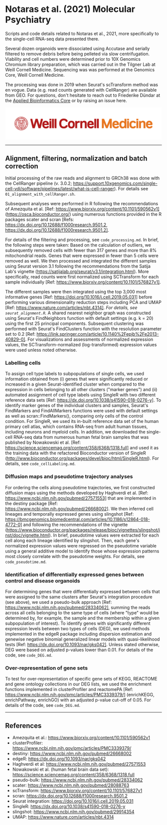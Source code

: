 # Notaras et al. (2021) Molecular Psychiatry

Scripts and code details related to Notaras et al., 2021, more specifically to the single-cell RNA-seq data presented there.

Several dozen organoids were dissociated using Accutase and serially filtered to remove debris before being pelleted via slow centrifugation.
Viability and cell numbers were determined prior to 10X Genomics Chromium library preparation, which was carried out in the Tilgner Lab at Weill Cornell Medicine.
Sequencing was was performed at the Genomics Core, Weill Cornell Medicine.

The processing was done in 2019 when Seurat's scTransform method was en vogue.
Data (e.g. read counts generated with CellRanger) are available from GEO.
For questions, don't hesitate to reach out to Friederike Dündar at the [Applied Bioinformatics Core](https://abc.med.cornell.edu/) or by raising an issue here.


![](WCM_MB_LOGO_HZSS1L_CLR_RGB.png)

----------------------------------------------------------

## Alignment, filtering, normalization and batch correction

Initial processing of the raw reads and alignment to GRCh38 was done with the CellRanger pipeline (v. 3.0.2; https://support.10xgenomics.com/single-cell-vdj/software/pipelines/latest/what-is-cell-ranger).
For details see `01_alignment_with_cellRanger.sh`.

Subsequent analyses were performed in R following the recommendations of Amezquita et al. [Ref: https://www.biorxiv.org/content/10.1101/590562v1] (https://osca.bioconductor.org/) using numerous functions provided in the R packages scater and scran [Refs: https://dx.doi.org/10.12688/f1000research.9501.2, https://dx.doi.org/10.12688/f1000research.9501.2].

For details of the filtering and processing, see `code_processing.md`. 
In brief, the following steps were taken:
Based on the calculation of outliers, we subsequently removed cells with fewer than 317 genes and more than 8% mitochondrial reads.
Genes that were expressed in fewer than 5 cells were removed as well.
We then processed and integrated the different samples using Seurat version 3.1 following the recommendations from the Satija Lab's vignette (https://satijalab.org/seurat/v3.1/integration.html).
More specifically, read counts were first normalized using SCTransform for each sample individually [Ref: https://www.biorxiv.org/content/10.1101/576827v1].

The different samples were then integrated using the top 3,000 most informative genes [Ref: https://doi.org/10.1016/j.cell.2019.05.031] before performing various dimensionality reduction steps including PCA and UMAP [Ref: https://www.nature.com/articles/nbt.4314]. *For details, see `seurat_alignment.R`.*
A shared nearest neighbor graph was constructed using Seurat's FindNeighbors function with default settings (e.g. k = 20) using the first 25 principal components.
Subsequent clustering was performed with Seurat's FindClusters function with the resolution parameter set to 0.2 [Ref: https://link.springer.com/article/10.1140%2Fepjb%2Fe2013-40829-0].
For visualizations and assessments of normalized expression values, the SCTransform-normalized (log-transformed) expression values were used unless noted otherwise.

### Labelling cells

To assign cell type labels to subpopulations of single cells, we used information obtained from (i) genes that were significantly reduced or increased in a given Seurat-identified cluster when compared to the expression in cells belonging to all other clusters ("marker genes") and (ii) automated assignment of cell type labels using SingleR with two different reference data sets [Ref: https://dx.doi.org/10.1038/s41590-018-0276-y].
To identify marker genes of the individual clusters and samples, Seurat's FindMarkers and FindAllMarkers functions were used with default settings as well as scran::FindMarkers(), comparing only cells of the control condition.
For SingleR, we used its in-built reference data set of the human primary cell atlas, which contains RNA-seq from adult human tissues, including neurons and myeloid cells.
In addition, we downloaded the single-cell RNA-seq data from numerous human fetal brain samples that was published by Nowakowski et al. [Ref: https://science.sciencemag.org/content/358/6368/1318.full] and used it as the training data with the refactored Bioconductor version of SingleR (http://www.bioconductor.org/packages/devel/bioc/html/SingleR.html).
For details, see `code_cellLabeling.md`.

### Diffusion maps and pseudotime trajectory analyses

For ordering the cells along pseudotime trajectories, we first constructed diffusion maps using the methods developed by Haghverdi et al. [Ref: https://www.ncbi.nlm.nih.gov/pubmed/27571553] that are implemented in the destiny package [Ref: https://www.ncbi.nlm.nih.gov/pubmed/26668002]. 
We then inferred cell lineages and temporally expressed genes using slingshot [Ref: https://bmcgenomics.biomedcentral.com/articles/10.1186/s12864-018-4772-0] and following the recommendations of the vignette (https://www.bioconductor.org/packages/release/bioc/vignettes/slingshot/inst/doc/vignette.html).
In brief, pseudotime values were extracted for each cell along each lineage identified by slingshot.
Then, each gene's normalized expression values were regressed on the pseudotime variable using a general additive model to identify those whose expression patterns most closely correlate with the pseudotime weights.
For details, see `code_pseudotime.md`.

### Identification of differentially expressed genes between control and disease organoids

For determining genes that were differentially expressed between cells that were assigned to the same clusters after Seurat's integration procedure (see above), we used a pseudo-bulk approach [Ref: https://www.ncbi.nlm.nih.gov/pubmed/28334062], summing the reads across all cells belonging to the same type of cells (where "type" would be determined by, for example, the sample and the membership within a given subpopulation of interest).
To identify genes with significantly different expression levels between two types of cells (DEG), we used methods implemented in the edgeR package including dispersion estimation and genewise negative binomial generalized linear models with quasi-likelihood tests [Ref: https://dx.doi.org/10.1093/nar/gks042].
Unless stated otherwise, DEG were based on adjusted p-values lower than 0.01.
For details of the code, see `code_DEG.md`.

### Over-representation of gene sets

To test for over-representation of specific gene sets of KEGG, REACTOME and gene ontology collections in our DEG lists, we used the enrichment functions implemented in clusterProfiler and reactomePA [Ref: https://www.ncbi.nlm.nih.gov/pmc/articles/PMC3339379/] (enrichKEGG, enrichPathway, enrichGO) with an adjusted p-value cut-off of 0.05.
For details of the code, see `code_DEG.md`.

-----------------

## References

* Amezquita et al.: <https://www.biorxiv.org/content/10.1101/590562v1>
* clusterProfiler: <https://www.ncbi.nlm.nih.gov/pmc/articles/PMC3339379/>
* destiny: <https://www.ncbi.nlm.nih.gov/pubmed/26668002>
* edgeR: <https://dx.doi.org/10.1093/nar/gks042>
* Haghverdi et al: <https://www.ncbi.nlm.nih.gov/pubmed/27571553>
* Nowakowski et al. (human fetal brain data set): <https://science.sciencemag.org/content/358/6368/1318.full>
* pseudo-bulk: <https://www.ncbi.nlm.nih.gov/pubmed/28334062>
* scater: <https://www.ncbi.nlm.nih.gov/pubmed/28088763>
* scTransform: <https://www.biorxiv.org/content/10.1101/576827v1>
* scran: <https://dx.doi.org/10.12688/f1000research.9501.2>
* Seurat integration: <https://doi.org/10.1016/j.cell.2019.05.031>
* SingleR: <https://dx.doi.org/10.1038/s41590-018-0276-y>
* slingshot: <https://www.ncbi.nlm.nih.gov/pubmed/29914354>
* UMAP: <https://www.nature.com/articles/nbt.4314>
